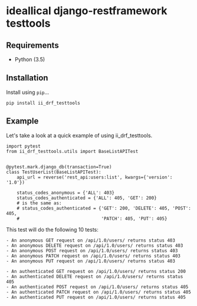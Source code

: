 # ideallical django-restframework testtools

## Requirements

* Python (3.5)

## Installation

Install using `pip`...

    pip install ii_drf_testtools

## Example

Let's take a look at a quick example of using ii_drf_testtools.

    import pytest
    from ii_drf_testtools.utils import BaseListAPITest


    @pytest.mark.django_db(transaction=True)
    class TestUserList(BaseListAPITest):
        api_url = reverse('rest_api:users:list', kwargs={'version': '1.0'})

        status_codes_anonymous = {'ALL': 403}
        status_codes_authenticated = {'ALL': 405, 'GET': 200}
        # is the same as:
        # status_codes_authenticated = {'GET': 200, 'DELETE': 405, 'POST': 405,
        #                               'PATCH': 405, 'PUT': 405}

This test will do the following 10 tests:

    - An anonymous GET request on /api/1.0/users/ returns status 403
    - An anonymous DELETE request on /api/1.0/users/ returns status 403
    - An anonymous POST request on /api/1.0/users/ returns status 403
    - An anonymous PATCH request on /api/1.0/users/ returns status 403
    - An anonymous PUT request on /api/1.0/users/ returns status 403

    - An authenticated GET request on /api/1.0/users/ returns status 200
    - An authenticated DELETE request on /api/1.0/users/ returns status 405
    - An authenticated POST request on /api/1.0/users/ returns status 405
    - An authenticated PATCH request on /api/1.0/users/ returns status 405
    - An authenticated PUT request on /api/1.0/users/ returns status 405
